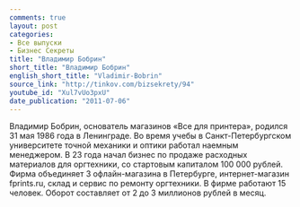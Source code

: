 ```yaml
---
comments: true
layout: post
categories:
- Все выпуски
- Бизнес Секреты
title: "Владимир Бобрин"
short_title: "Владимир Бобрин"
english_short_title: "Vladimir-Bobrin"
source_link: "http://tinkov.com/bizsekrety/94"
youtube_id: "Xul7vUo3pxU"
date_publication: "2011-07-06"
---
```

Владимир Бобрин, основатель магазинов «Все для принтера», родился 31 мая 1986 года в Ленинграде. Во время учебы в Санкт-Петербургском университете точной механики и оптики работал наемным менеджером. В 23 года начал бизнес по продаже расходных материалов для оргтехники, со стартовым капиталом 100 000 рублей. Фирма объединяет 3 офлайн-магазина в Петербурге, интернет-магазин fprints.ru, склад и сервис по ремонту оргтехники. В фирме работают 15 человек. Оборот составляет от 2 до 3 миллионов рублей в месяц.

